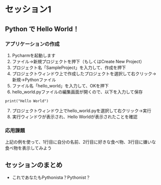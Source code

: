 # セッション1
## Python で Hello World！

### アプリケーションの作成

1. Pycharmを起動します
2. ファイル→新規プロジェクトを押下（もしくはCreate New Project）
3. プロジェクト名「SampleProject」を入力して、作成を押下
4. プロジェクトウィンドウ上で作成したプロジェクトを選択して右クリック→新規→Pythonファイル
5. ファイル名「hello_world」を入力して、OKを押下
6. hello_world.pyファイルの編集画面が開くので、以下を入力して保存

```
print("Hello World")

```

7. プロジェクトウィンドウ上でhello_world.pyを選択して右クリック→実行
8. 実行ウィンドウが表示され、Hello Worldが表示されたことを確認

### 応用課題
上記の例を使って、1行目に自分の名前、2行目に好きな食べ物、3行目に嫌いな食べ物を表示してみよう

## セッションのまとめ
- これであなたもPythonista？Pythonist？